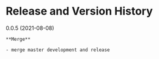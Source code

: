 Release and Version History
===========================


0.0.5 (2021-08-08)
~~~~~~~~~~~~~~~~~~
**Merge**

- merge master development and release
